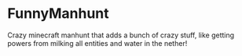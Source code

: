 # FunnyManhunt
 Crazy minecraft manhunt that adds a bunch of crazy stuff, like getting powers from milking all entities and water in the nether!
